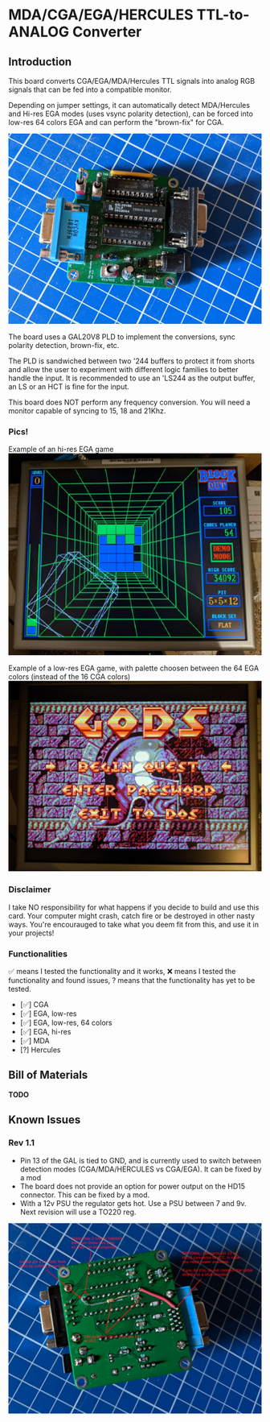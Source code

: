 # MDA/CGA/EGA/HERCULES TTL-to-ANALOG Converter

## Introduction

This board converts CGA/EGA/MDA/Hercules TTL signals into analog RGB signals that can be fed into a compatible monitor.

Depending on jumper settings, it can automatically detect MDA/Hercules and Hi-res EGA modes (uses vsync polarity detection), can be forced into low-res 64 colors EGA and can perform the "brown-fix" for CGA.

![Rev. 1.1 Board](pics/rev_1.1_board.jpg)

The board uses a GAL20V8 PLD to implement the conversions, sync polarity detection, brown-fix, etc.

The PLD is sandwiched between two '244 buffers to protect it from shorts and allow the user to experiment with different logic families to better handle the input. It is recommended to use an 'LS244 as the output buffer, an LS or an HCT is fine for the input.

This board does NOT perform any frequency conversion. You will need a monitor capable of syncing to 15, 18 and 21Khz.

### Pics!

Example of an hi-res EGA game
![Block Out](pics/blockout_ega_hires.jpg)

Example of a low-res EGA game, with palette choosen between the 64 EGA colors (instead of the 16 CGA colors)
![GODS](pics/gods_ega_lowres_64cols.jpg)

### Disclaimer

I take NO responsibility for what happens if you decide to build and use this card. Your computer might crash, catch fire or be destroyed in other nasty ways.
You're encourauged to take what you deem fit from this, and use it in your projects!

### Functionalities

✅ means I tested the functionality and it works, ❌ means I tested the functionality and found issues, ? means that the functionality has yet to be tested.

* [✅] CGA
* [✅] EGA, low-res
* [✅] EGA, low-res, 64 colors
* [✅] EGA, hi-res
* [✅] MDA
* [?] Hercules

## Bill of Materials

**TODO**

## Known Issues

### Rev 1.1

* Pin 13 of the GAL is tied to GND, and is currently used to switch between detection modes (CGA/MDA/HERCULES vs CGA/EGA). It can be fixed by a mod
* The board does not provide an option for power output on the HD15 connector. This can be fixed by a mod.
* With a 12v PSU the regulator gets hot. Use a PSU between 7 and 9v. Next revision will use a TO220 reg.

![Rev. 1.1 Board Mods](pics/rev_1.1_board_mods.jpg)


